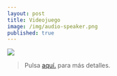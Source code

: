 ```yaml
---
layout: post
title: Videojuego
image: /img/audio-speaker.png
published: true
---
```


![](https://quiroga-juan.github.io/img/videojuego/videojuego.gif)

> Pulsa [aquí.](https://quiroga-juan.github.io/files/amplicador.pdf) para más detalles.



